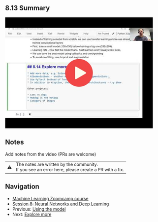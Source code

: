 ## 8.13 Summary

<a href="https://www.youtube.com/watch?v=mn0BcXJlRFM&list=PL3MmuxUbc_hIhxl5Ji8t4O6lPAOpHaCLR"><img src="images/thumbnail-8-13.jpg"></a>
 



## Notes

Add notes from the video (PRs are welcome)


<table>
   <tr>
      <td>⚠️</td>
      <td>
         The notes are written by the community. <br>
         If you see an error here, please create a PR with a fix.
      </td>
   </tr>
</table>


## Navigation

* [Machine Learning Zoomcamp course](../)
* [Session 8: Neural Networks and Deep Learning](./)
* Previous: [Using the model](12-using-model.md)
* Next: [Explore more](14-explore-more.md)